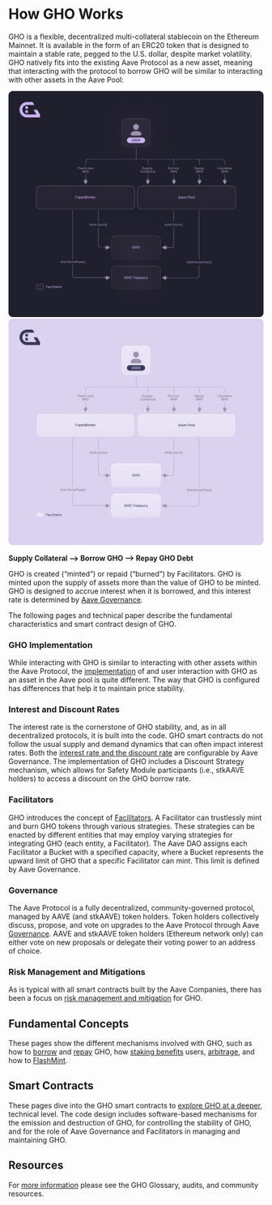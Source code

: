 # How GHO Works

GHO is a flexible, decentralized multi-collateral stablecoin on the Ethereum Mainnet. It is available in the form of an ERC20 token that is designed to maintain a stable rate, pegged to the U.S. dollar, despite market volatility. GHO natively fits into the existing Aave Protocol as a new asset, meaning that interacting with the protocol to borrow GHO will be similar to interacting with other assets in the Aave Pool:

![GHO_Architecture Diagram](../../assets/GHO_Architecture_dark.png#gh-dark-mode-only)
![GHO_Architecture Diagram](../../assets/GHO_Architecture.png#gh-light-mode-only)

**Supply Collateral –> Borrow GHO –> Repay GHO Debt**

GHO is created (“minted”) or repaid (“burned”) by Facilitators. GHO is minted upon the supply of assets more than the value of GHO to be minted. GHO is designed to accrue interest when it is borrowed, and this interest rate is determined by [Aave Governance](https://governance.aave.com/).

The following pages and technical paper describe the fundamental characteristics and smart contract design of GHO.

### GHO Implementation

While interacting with GHO is similar to interacting with other assets within the Aave Protocol, the [implementation](gho-implementation.md) of and user interaction with GHO as an asset in the Aave pool is quite different. The way that GHO is configured has differences that help it to maintain price stability.

### Interest and Discount Rates

The interest rate is the cornerstone of GHO stability, and, as in all decentralized protocols, it is built into the code. GHO smart contracts do not follow the usual supply and demand dynamics that can often impact interest rates. Both the [interest rate and the discount rate](interest-rate-discount-model.md) are configurable by Aave Governance. The implementation of GHO includes a Discount Strategy mechanism, which allows for Safety Module participants (i.e., stkAAVE holders) to access a discount on the GHO borrow rate.

### Facilitators

GHO introduces the concept of [Facilitators](gho-facilitators.md). A Facilitator can trustlessly mint and burn GHO tokens through various strategies. These strategies can be enacted by different entities that may employ varying strategies for integrating GHO (each entity, a Facilitator). The Aave DAO assigns each Facilitator a Bucket with a specified capacity, where a Bucket represents the upward limit of GHO that a specific Facilitator can mint. This limit is defined by Aave Governance.

### Governance

The Aave Protocol is a fully decentralized, community-governed protocol, managed by AAVE (and stkAAVE) token holders. Token holders collectively discuss, propose, and vote on upgrades to the Aave Protocol through Aave [Governance](gho-governance.md). AAVE and stkAAVE token holders (Ethereum network only) can either vote on new proposals or delegate their voting power to an address of choice.

### Risk Management and Mitigations

As is typical with all smart contracts built by the Aave Companies, there has been a focus on [risk management and mitigation](./risk-man-mitigations.md) for GHO.

## Fundamental Concepts

These pages show the different mechanisms involved with GHO, such as how to [borrow](../fundamental-concepts/borrow-gho.md) and [repay](../fundamental-concepts/repay-liquidate-gho.md) GHO, how [staking benefits](../fundamental-concepts/gho-discount-strategy.md) users, [arbitrage](../fundamental-concepts/arbitrage.md), and how to [FlashMint](../fundamental-concepts/flashmint.md).

## Smart Contracts

These pages dive into the GHO smart contracts to [explore GHO at a deeper](../../developer-docs/developer-docs-overview.md), technical level. The code design includes software-based mechanisms for the emission and destruction of GHO, for controlling the stability of GHO, and for the role of Aave Governance and Facilitators in managing and maintaining GHO.

## Resources

For [more information](../../resources/resources.md) please see the GHO Glossary, audits, and community resources.
